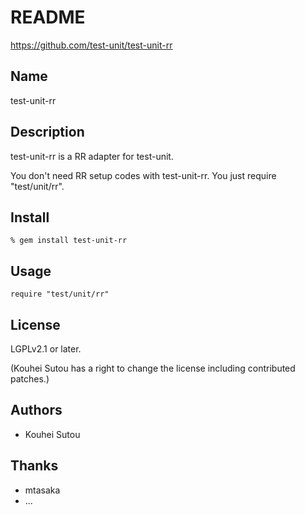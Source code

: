 # README

https://github.com/test-unit/test-unit-rr

## Name

test-unit-rr

## Description

test-unit-rr is a RR adapter for test-unit.

You don't need RR setup codes with test-unit-rr. You just require
"test/unit/rr".

## Install

    % gem install test-unit-rr

## Usage

    require "test/unit/rr"

## License

LGPLv2.1 or later.

(Kouhei Sutou has a right to change the license including
contributed patches.)

## Authors

* Kouhei Sutou

## Thanks

* mtasaka
* ...

